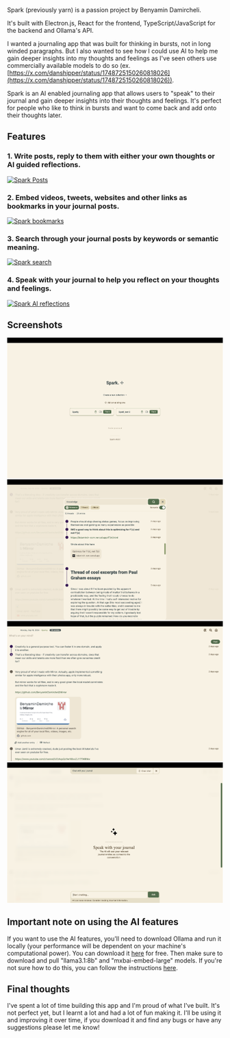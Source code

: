 Spark (previously yarn) is a passion project by Benyamin Damircheli. 

It's built with Electron.js, React for the frontend, TypeScript/JavaScript for the backend and Ollama's API.

I wanted a journaling app that was built for thinking in bursts, not in long winded paragraphs. But I also wanted to see how I could use AI to help me gain deeper insights into my thoughts and feelings as I've seen others use commercially available models to do so (ex. [https://x.com/danshipper/status/1748725150260818026](https://x.com/danshipper/status/1748725150260818026)).

Spark is an AI enabled journaling app that allows users to "speak" to their journal and gain deeper insights into their thoughts and feelings. It's perfect for people who like to think in bursts and want to come back and add onto their thoughts later.



## Features

### 1. Write posts, reply to them with either your own thoughts or AI guided reflections.
[![Spark Posts](https://img.youtube.com/vi/g8-m3qZAPfA/0.jpg)](https://www.youtube.com/watch?v=g8-m3qZAPfA "Spark posts")


### 2. Embed videos, tweets, websites and other links as bookmarks in your journal posts.
[![Spark bookmarks](https://img.youtube.com/vi/mVj9Etl_z5I/0.jpg)](https://youtu.be/mVj9Etl_z5I "Spark bookmarks")


### 3. Search through your journal posts by keywords or semantic meaning.
[![Spark search](https://img.youtube.com/vi/7YPVkkhC55E/0.jpg)](https://youtu.be/7YPVkkhC55E "Spark search")


### 4. Speak with your journal to help you reflect on your thoughts and feelings.
[![Spark AI reflections](https://img.youtube.com/vi/aRu3FbmgELU/0.jpg)](https://youtu.be/aRu3FbmgELU "Spark AI reflections")


## Screenshots
![Spark Screenshot](./assets/Screenshot%202024-09-16%20at%2022.39.39.png)
![Spark Screenshot](./assets/Screenshot%202024-09-16%20at%2022.41.55.png)
![Spark Screenshot](./assets/Screenshot%202024-09-16%20at%2022.40.16.png)
![Spark Screenshot](./assets/Screenshot%202024-09-16%20at%2022.41.06.png)


## Important note on using the AI features
If you want to use the AI features, you'll need to download Ollama and run it locally (your performance will be dependent on your machine's computational power). You can download it [here](https://ollama.com/download) for free.
Then make sure to download and pull "llama3.1:8b" and "mxbai-embed-large" models. If you're not sure how to do this, you can follow the instructions [here](https://github.com/ollama/ollama/tree/main).

## Final thoughts
I've spent a lot of time building this app and I'm proud of what I've built. It's not perfect yet, but I learnt a lot and had a lot of fun making it. I'll be using it and improving it over time, if you download it and find any bugs or have any suggestions please let me know!







